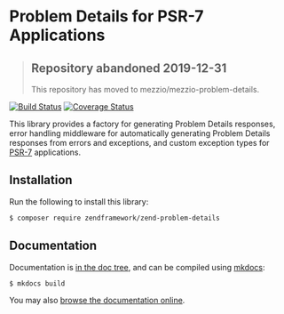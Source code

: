 # Problem Details for PSR-7 Applications

> ## Repository abandoned 2019-12-31
>
> This repository has moved to mezzio/mezzio-problem-details.

[![Build Status](https://secure.travis-ci.org/zendframework/zend-problem-details.svg?branch=master)](https://secure.travis-ci.org/zendframework/zend-problem-details)
[![Coverage Status](https://coveralls.io/repos/github/zendframework/zend-problem-details/badge.svg?branch=master)](https://coveralls.io/github/zendframework/zend-problem-details?branch=master)

This library provides a factory for generating Problem Details
responses, error handling middleware for automatically generating Problem
Details responses from errors and exceptions, and custom exception types for
[PSR-7](http://www.php-fig.org/psr/psr-7/) applications.

## Installation

Run the following to install this library:

```bash
$ composer require zendframework/zend-problem-details
```

## Documentation

Documentation is [in the doc tree](docs/book/), and can be compiled using [mkdocs](http://www.mkdocs.org):

```bash
$ mkdocs build
```

You may also [browse the documentation online](https://docs.zendframework.com/zend-problem-details/).